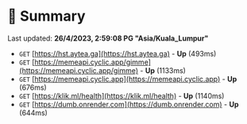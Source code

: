 # 📖 Summary
Last updated: **26/4/2023, 2:59:08 PG "Asia/Kuala_Lumpur"**

- `GET` [https://hst.aytea.ga](https://hst.aytea.ga) - **Up** (493ms)
- `GET` [https://memeapi.cyclic.app/gimme](https://memeapi.cyclic.app/gimme) - **Up** (1133ms)
- `GET` [https://memeapi.cyclic.app](https://memeapi.cyclic.app) - **Up** (676ms)
- `GET` [https://klik.ml/health](https://klik.ml/health) - **Up** (1140ms)
- `GET` [https://dumb.onrender.com](https://dumb.onrender.com) - **Up** (644ms)
